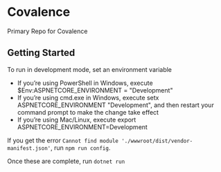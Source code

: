 # Covalence

Primary Repo for Covalence

## Getting Started

To run in development mode, set an environment variable

* If you’re using PowerShell in Windows, execute $Env:ASPNETCORE_ENVIRONMENT = "Development"
* If you’re using cmd.exe in Windows, execute setx ASPNETCORE_ENVIRONMENT "Development", and then restart your command prompt to make the change take effect
* If you’re using Mac/Linux, execute export ASPNETCORE_ENVIRONMENT=Development

If you get the error `Cannot find module './wwwroot/dist/vendor-manifest.json'`, run `npm run config`.

Once these are complete, run `dotnet run`